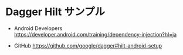 # Dagger Hilt サンプル

- Android Developers
  https://developer.android.com/training/dependency-injection?hl=ja

- GitHub
  https://github.com/google/dagger#hilt-android-setup
